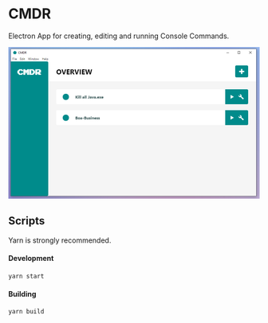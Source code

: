 # CMDR

Electron App for creating, editing and running Console Commands. 

![App-Screenshot](./docs/app.png 'App-Screenshot')

## Scripts

Yarn is strongly recommended.

#### Development

```
yarn start
```

#### Building

```
yarn build
```
